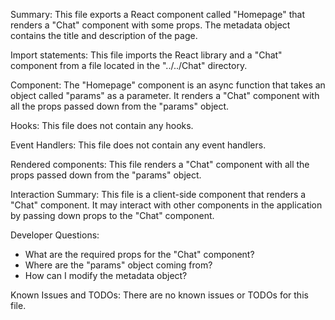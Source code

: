 Summary:
This file exports a React component called "Homepage" that renders a "Chat" component with some props. The metadata object contains the title and description of the page.

Import statements:
This file imports the React library and a "Chat" component from a file located in the "../../Chat" directory.

Component:
The "Homepage" component is an async function that takes an object called "params" as a parameter. It renders a "Chat" component with all the props passed down from the "params" object.

Hooks:
This file does not contain any hooks.

Event Handlers:
This file does not contain any event handlers.

Rendered components:
This file renders a "Chat" component with all the props passed down from the "params" object.

Interaction Summary:
This file is a client-side component that renders a "Chat" component. It may interact with other components in the application by passing down props to the "Chat" component.

Developer Questions:
- What are the required props for the "Chat" component?
- Where are the "params" object coming from?
- How can I modify the metadata object?

Known Issues and TODOs:
There are no known issues or TODOs for this file.
